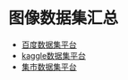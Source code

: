 # 图像数据集汇总

- [百度数据集平台](https://aistudio.baidu.com/aistudio/datasetoverview)
- [kaggle数据集平台](https://www.kaggle.com/datasets)
- [集市数据集平台](https://www.cvmart.net/dataSets)





